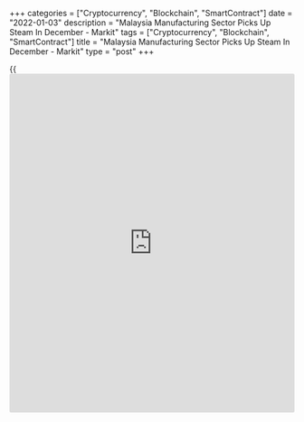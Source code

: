 +++
categories = ["Cryptocurrency", "Blockchain", "SmartContract"]
date = "2022-01-03"
description = "Malaysia Manufacturing Sector Picks Up Steam In December - Markit"
tags = ["Cryptocurrency", "Blockchain", "SmartContract"]
title = "Malaysia Manufacturing Sector Picks Up Steam In December - Markit"
type = "post"
+++

{{<iframe id="large-banner" src="https://www.bounty.group/#slide=27.0" width="100%" height="600" scrolling="no" style="border: 0px solid rgb(216, 221, 230); border-radius: 3px;">}}

The manufacturing sector in Malaysia continued to expand in December,
and at a faster pace, the latest survey from Markit Economics revealed
on Monday with a manufacturing PMI score of 52.8.

That's up from 52.3 in November and it moved further above the boom-or-
bust line of 50 that separates expansion from contraction.

As a result, the average performance over the final quarter was the
strongest quarterly performance since the survey began in 2012.

Looking at the [historical](https://www.fintechee.com/services/historical-data-for-forex/) relationship between the PMI and official
statistics, the latest reading is representative of a solid expansion in
manufacturing production and GDP, as the survey pointed to a broad
recovery from the impact of COVID-19.

December data suggested that output rose for the third month running.
The pace of expansion was moderate and was the quickest since April.
Firms commonly attributed the rise to stronger demand as pandemic
restrictions were eased.

For comments and feedback [contact](https://www.playgroundfx.com/contact/): editorial@rtt[news](https://www.letsplayfx.com/blog/forex-news-website/).com

[Economic News][1]

 **What parts of the world are seeing the best (and worst) economic
performances lately? Click[here][2] to check out our [Econ Scorecard][2]
and find out! See up-to-the-moment [ranking](https://www.playgroundfx.com/blog/crypto-exchange-ranking/)s for the best and worst
performers in [GDP][2], [unemployment rate][3], [inflation][4] and much
more.**

   1. www.rtt[news](https://www.letsplayfx.com/blog/forex-news-website/).com/Content/EconomicNews.aspx
   2. www.rtt[news](https://www.letsplayfx.com/blog/forex-news-website/).com/economic-scorecard/world-rank/GDP/highest-performance.aspx
   3. www.rtt[news](https://www.letsplayfx.com/blog/forex-news-website/).com/economic-scorecard/world-rank/unemployment-rate/lowest-performance.aspx
   4. www.rtt[news](https://www.letsplayfx.com/blog/forex-news-website/).com/economic-scorecard/world-rank/CPI/highest-performance.aspx